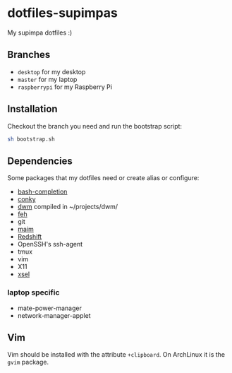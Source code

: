 # dotfiles-supimpas

My supimpa dotfiles :)

## Branches

- `desktop` for my desktop
- `master` for my laptop
- `raspberrypi` for my Raspberry Pi

## Installation

Checkout the branch you need and run the bootstrap script:

```bash
sh bootstrap.sh
```

## Dependencies

Some packages that my dotfiles need or create alias or configure:

- [bash-completion](https://github.com/scop/bash-completion)
- [conky](https://github.com/brndnmtthws/conky)
- [dwm](https://dwm.suckless.org/) compiled in ~/projects/dwm/
- [feh](https://feh.finalrewind.org)
- git
- [maim](https://github.com/naelstrof/maim)
- [Redshift](http://jonls.dk/redshift/)
- OpenSSH's ssh-agent
- tmux
- vim
- X11
- [xsel](http://www.vergenet.net/~conrad/software/xsel/)

### laptop specific

- mate-power-manager
- network-manager-applet


## Vim

Vim should be installed with the attribute `+clipboard`. On ArchLinux it is the
`gvim` package.
